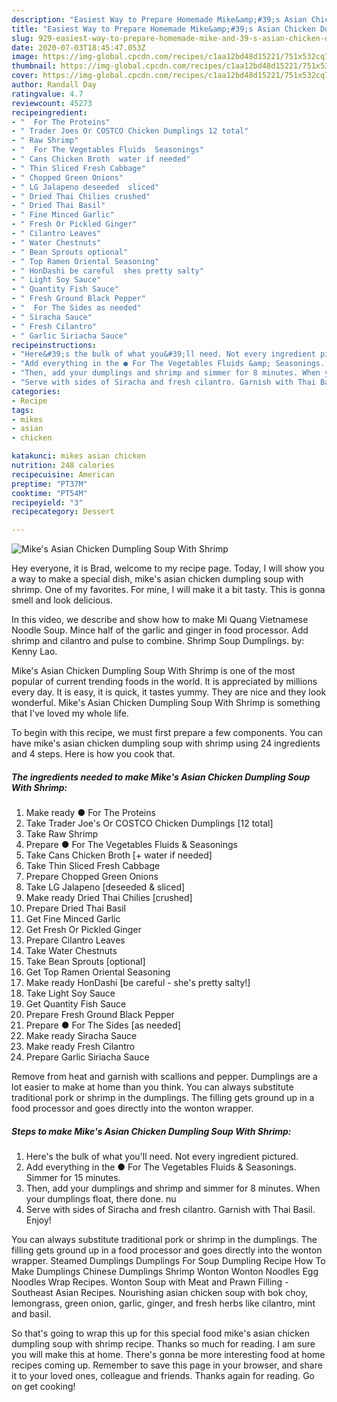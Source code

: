 ```yaml
---
description: "Easiest Way to Prepare Homemade Mike&amp;#39;s Asian Chicken Dumpling Soup With Shrimp"
title: "Easiest Way to Prepare Homemade Mike&amp;#39;s Asian Chicken Dumpling Soup With Shrimp"
slug: 929-easiest-way-to-prepare-homemade-mike-and-39-s-asian-chicken-dumpling-soup-with-shrimp
date: 2020-07-03T18:45:47.053Z
image: https://img-global.cpcdn.com/recipes/c1aa12bd48d15221/751x532cq70/mikes-asian-chicken-dumpling-soup-with-shrimp-recipe-main-photo.jpg
thumbnail: https://img-global.cpcdn.com/recipes/c1aa12bd48d15221/751x532cq70/mikes-asian-chicken-dumpling-soup-with-shrimp-recipe-main-photo.jpg
cover: https://img-global.cpcdn.com/recipes/c1aa12bd48d15221/751x532cq70/mikes-asian-chicken-dumpling-soup-with-shrimp-recipe-main-photo.jpg
author: Randall Day
ratingvalue: 4.7
reviewcount: 45273
recipeingredient:
- "  For The Proteins"
- " Trader Joes Or COSTCO Chicken Dumplings 12 total"
- " Raw Shrimp"
- "  For The Vegetables Fluids  Seasonings"
- " Cans Chicken Broth  water if needed"
- " Thin Sliced Fresh Cabbage"
- " Chopped Green Onions"
- " LG Jalapeno deseeded  sliced"
- " Dried Thai Chilies crushed"
- " Dried Thai Basil"
- " Fine Minced Garlic"
- " Fresh Or Pickled Ginger"
- " Cilantro Leaves"
- " Water Chestnuts"
- " Bean Sprouts optional"
- " Top Ramen Oriental Seasoning"
- " HonDashi be careful  shes pretty salty"
- " Light Soy Sauce"
- " Quantity Fish Sauce"
- " Fresh Ground Black Pepper"
- "  For The Sides as needed"
- " Siracha Sauce"
- " Fresh Cilantro"
- " Garlic Siriacha Sauce"
recipeinstructions:
- "Here&#39;s the bulk of what you&#39;ll need. Not every ingredient pictured."
- "Add everything in the ● For The Vegetables Fluids &amp; Seasonings. Simmer for 15 minutes."
- "Then, add your dumplings and shrimp and simmer for 8 minutes. When your dumplings float, there done. nu"
- "Serve with sides of Siracha and fresh cilantro. Garnish with Thai Basil. Enjoy!"
categories:
- Recipe
tags:
- mikes
- asian
- chicken

katakunci: mikes asian chicken 
nutrition: 248 calories
recipecuisine: American
preptime: "PT37M"
cooktime: "PT54M"
recipeyield: "3"
recipecategory: Dessert

---
```



![Mike&#39;s Asian Chicken Dumpling Soup With Shrimp](https://img-global.cpcdn.com/recipes/c1aa12bd48d15221/751x532cq70/mikes-asian-chicken-dumpling-soup-with-shrimp-recipe-main-photo.jpg)

Hey everyone, it is Brad, welcome to my recipe page. Today, I will show you a way to make a special dish, mike&#39;s asian chicken dumpling soup with shrimp. One of my favorites. For mine, I will make it a bit tasty. This is gonna smell and look delicious.

In this video, we describe and show how to make Mi Quang Vietnamese Noodle Soup. Mince half of the garlic and ginger in food processor. Add shrimp and cilantro and pulse to combine. Shrimp Soup Dumplings. by: Kenny Lao.

Mike&#39;s Asian Chicken Dumpling Soup With Shrimp is one of the most popular of current trending foods in the world. It is appreciated by millions every day. It is easy, it is quick, it tastes yummy. They are nice and they look wonderful. Mike&#39;s Asian Chicken Dumpling Soup With Shrimp is something that I've loved my whole life.


To begin with this recipe, we must first prepare a few components. You can have mike&#39;s asian chicken dumpling soup with shrimp using 24 ingredients and 4 steps. Here is how you cook that.

<!--inarticleads1-->

##### The ingredients needed to make Mike&#39;s Asian Chicken Dumpling Soup With Shrimp:

1. Make ready  ● For The Proteins
1. Take  Trader Joe&#39;s Or COSTCO Chicken Dumplings [12 total]
1. Take  Raw Shrimp
1. Prepare  ● For The Vegetables Fluids &amp; Seasonings
1. Take  Cans Chicken Broth [+ water if needed]
1. Take  Thin Sliced Fresh Cabbage
1. Prepare  Chopped Green Onions
1. Take  LG Jalapeno [deseeded &amp; sliced]
1. Make ready  Dried Thai Chilies [crushed]
1. Prepare  Dried Thai Basil
1. Get  Fine Minced Garlic
1. Get  Fresh Or Pickled Ginger
1. Prepare  Cilantro Leaves
1. Take  Water Chestnuts
1. Take  Bean Sprouts [optional]
1. Get  Top Ramen Oriental Seasoning
1. Make ready  HonDashi [be careful - she&#39;s pretty salty!]
1. Take  Light Soy Sauce
1. Get  Quantity Fish Sauce
1. Prepare  Fresh Ground Black Pepper
1. Prepare  ● For The Sides [as needed]
1. Make ready  Siracha Sauce
1. Make ready  Fresh Cilantro
1. Prepare  Garlic Siriacha Sauce


Remove from heat and garnish with scallions and pepper. Dumplings are a lot easier to make at home than you think. You can always substitute traditional pork or shrimp in the dumplings. The filling gets ground up in a food processor and goes directly into the wonton wrapper. 

<!--inarticleads2-->

##### Steps to make Mike&#39;s Asian Chicken Dumpling Soup With Shrimp:

1. Here&#39;s the bulk of what you&#39;ll need. Not every ingredient pictured.
1. Add everything in the ● For The Vegetables Fluids &amp; Seasonings. Simmer for 15 minutes.
1. Then, add your dumplings and shrimp and simmer for 8 minutes. When your dumplings float, there done. nu
1. Serve with sides of Siracha and fresh cilantro. Garnish with Thai Basil. Enjoy!


You can always substitute traditional pork or shrimp in the dumplings. The filling gets ground up in a food processor and goes directly into the wonton wrapper. Steamed Dumplings Dumplings For Soup Dumpling Recipe How To Make Dumplings Chinese Dumplings Shrimp Wonton Wonton Noodles Egg Noodles Wrap Recipes. Wonton Soup with Meat and Prawn Filling - Southeast Asian Recipes. Nourishing asian chicken soup with bok choy, lemongrass, green onion, garlic, ginger, and fresh herbs like cilantro, mint and basil. 

So that's going to wrap this up for this special food mike&#39;s asian chicken dumpling soup with shrimp recipe. Thanks so much for reading. I am sure you will make this at home. There's gonna be more interesting food at home recipes coming up. Remember to save this page in your browser, and share it to your loved ones, colleague and friends. Thanks again for reading. Go on get cooking!
